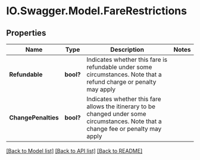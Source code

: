 # IO.Swagger.Model.FareRestrictions
## Properties

Name | Type | Description | Notes
------------ | ------------- | ------------- | -------------
**Refundable** | **bool?** | Indicates whether this fare is refundable under some circumstances. Note that a refund charge or penalty may apply | 
**ChangePenalties** | **bool?** | Indicates whether this fare allows the itinerary to be changed under some circumstances. Note that a change fee or penalty may apply | 

[[Back to Model list]](../README.md#documentation-for-models) [[Back to API list]](../README.md#documentation-for-api-endpoints) [[Back to README]](../README.md)

